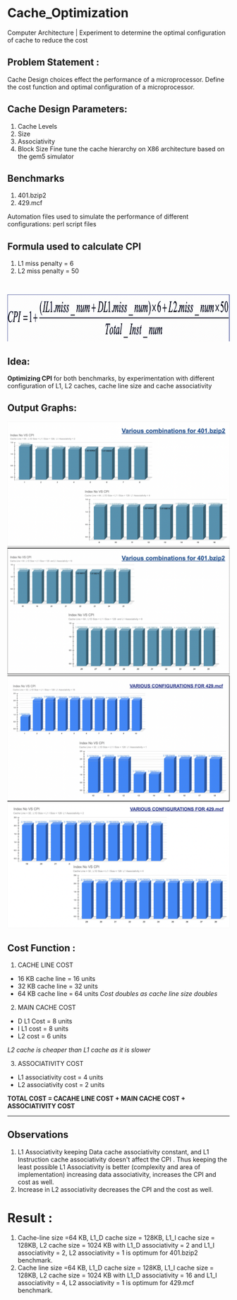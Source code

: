 # Cache_Optimization
Computer Architecture | Experiment to determine the optimal configuration of cache to reduce the cost

## Problem Statement : 
Cache Design choices effect the performance of a microprocessor. Define the cost function and optimal configuration of a microprocessor.

## Cache Design Parameters: 
1. Cache Levels
2. Size
3. Associativity
4. Block Size
Fine tune the cache hierarchy on X86 architecture based on the gem5 simulator 

## Benchmarks
1. 401.bzip2
2. 429.mcf

Automation files used to simulate the performance of different configurations: perl script files

## Formula used to calculate CPI 
1. L1 miss penalty = 6 
2. L2 miss penalty = 50 

<br>

![CPI Formulat](Images/CPI_Formula.png)


## Idea: 
<b>Optimizing CPI</b> for both benchmarks, by experimentation with different configuration of L1, L2 caches, cache line size and cache associativity


## Output Graphs: 
![401(1)](Images/401(1).png)
![401(2)](Images/401(2).png)
![429(1)](Images/429(1).png)
![429(2)](Images/429(2).png)


## Cost Function : 
1. CACHE LINE COST 
- 16 KB cache line = 16 units
- 32 KB cache line = 32 units
- 64 KB cache line = 64 units
<i> Cost doubles as cache line size doubles </i>

2. MAIN CACHE COST
- D L1 Cost = 8 units
- I L1 cost = 8 units
- L2 cost = 6 units

<i> L2 cache is cheaper than L1 cache as it is slower </i>

3. ASSOCIATIVITY COST 
- L1 associativity cost = 4 units
- L2 associativity cost = 2 units

<b>TOTAL COST = CACAHE LINE COST + MAIN CACHE COST + ASSOCIATIVITY COST </b>

---

## Observations
1. L1 Associativity keeping Data cache associativity constant, and L1 Instruction cache associativity doesn't affect the CPI . Thus keeping the least possible L1 Associativity is better (complexity and area of implementation)
increasing data associativity, increases the CPI and cost as well. 
2. Increase in L2 associativity decreases the CPI and the cost as well. 


# Result : 
1. Cache-line size =64 KB, L1_D cache size =  128KB, L1_I cache size = 128KB, L2 cache size = 1024 KB with L1_D associativity = 2 and L1_I associativity = 2, L2 associativity = 1 is optimum for 401.bzip2 benchmark.
2. Cache line size =64 KB, L1_D cache size =  128KB, L1_I cache size = 128KB, L2 cache size = 1024 KB with L1_D associativity = 16 and L1_I associativity = 4, L2 associativity = 1 is optimum for 429.mcf benchmark.
